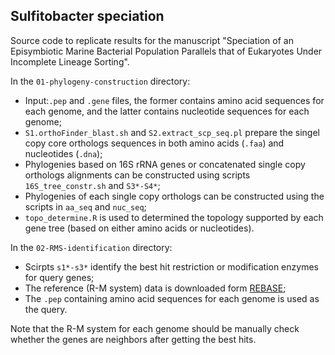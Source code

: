 ## Sulfitobacter speciation
Source code to replicate results for the manuscript "Speciation of an Episymbiotic Marine Bacterial Population Parallels that of Eukaryotes Under Incomplete Lineage Sorting".

In the `01-phylogeny-construction` directory:
- Input:`.pep` and `.gene` files, the former contains amino acid sequences for each genome, and the latter contains nucleotide sequences for each genome;
- `S1.orthoFinder_blast.sh` and `S2.extract_scp_seq.pl` prepare the singel copy core orthologs sequences in both amino acids (`.faa`) and nucleotides (`.dna`);
- Phylogenies based on 16S rRNA genes or concatenated single copy orthologs alignments can be constructed using scripts `16S_tree_constr.sh` and `S3*-S4*`;
- Phylogenies of each single copy orthologs can be constructed using the scripts in `aa_seq` and `nuc_seq`; 
- `topo_determine.R` is used to determined the topology supported by each gene tree (based on either amino acids or nucleotides).


In the `02-RMS-identification` directory:
- Scirpts `s1*-s3*` identify the best hit restriction or modification enzymes for query genes;
- The reference (R-M system) data is downloaded form [REBASE]( http://rebase.neb.com/rebase/rebase.ftp.html);
- The `.pep` containing amino acid sequences for each genome is used as the query.

Note that the R-M system for each genome should be manually check whether the genes are neighbors after getting the best hits.


